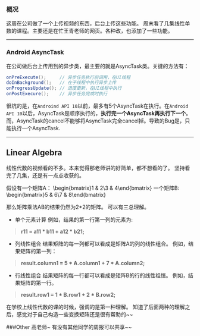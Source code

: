 
### 概况
这周在公司做了一个上传视频的东西，后台上传这些功能。
周末看了几集线性单数的课程。主要还是在忙王青老师的网页。各种改，也添加了一些功能。


---------

### Android AsyncTask
在公司做后台上传用到的异步类，最主要的就是AsyncTask类。关键的方法有：
```java
onPreExecute();     // 异步任务执行前调用，在UI线程
doInBackground();   // 在子线程中执行异步上传
onProgressUpdate(); // 进度更新，在UI线程中执行
onPostExecure();    // 异步任务完成时执行
```

很坑的是，在`Androind API 10`以前，最多有5个AsyncTask在执行。在`Android API 10`以后，AsyncTask是顺序执行的，**执行完一个AsyncTask再执行下一个**。
而，AsyncTask的cancel不能够将AsyncTask完全cancel掉。导致的Bug是，只能执行一个AsyncTask.


------
Linear Algebra
---
线性代数的视频看的不多。本来觉得那老师讲的好简单，都不想看的了。  坚持看完了几集，还是有一点点收获的。

假设有一个矩阵A：
\begin{bmatrix}1 & 2\\3 & 4\end{bmatrix}
一个矩阵B:
\begin{bmatrix}5 & 6\\7 & 8\end{bmatrix}

那么矩阵乘法AB的结果仍然为2*2的矩阵。
可以有三总理解。

- 单个元素计算
例如，结果的第一行第一列的元素为:
> **r11 = a11 * b11 + a12 * b21;**

- 列线性组合
结果矩阵的每一列都可以看成是矩阵A的列的线性组合。
例如，结果矩阵的第一列：
> **result.column1 = 5 * A.column1 + 7 * A.column2;**

- 行线性组合
结果矩阵的每一行都可以看成是矩阵B的行的线性祖恒。
例如，结果矩阵的第一行。
> **result.row1 = 1 * B.row1 + 2 * B.row2;**


在学校上线性代数的课的时候，强调的是第一种理解。
知道了后面两种的理解之后，感觉对于自己构造一些变换矩阵还是很有帮助的~~



###Other
高老师~   有没有其他同学的周报可以共享~~




